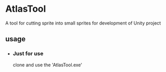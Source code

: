 # AtlasTool
A tool for cutting sprite into small sprites for development of Unity project 
## usage
* ### Just for use  
    clone and use the 'AtlasTool.exe'
